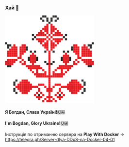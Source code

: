 ### Хай 👋

![](https://raw.githubusercontent.com/BogdanDevUA/Ukraine/main/5.svg)

#### Я Богдан, Слава Україні!:ukraine:

#### I'm Bogdan, Glory Ukraine!:ukraine:

Інструкція по отриманню сервера на **Play With Docker** -> <https://telegra.ph/Server-dlya-DDoS-na-Docker-04-01>

